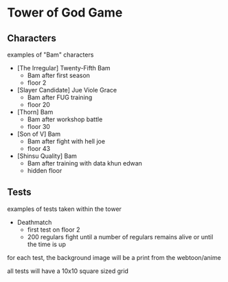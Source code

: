 # Tower of God Game

## Characters

examples of "Bam" characters

- [The Irregular] Twenty-Fifth Bam
  - Bam after first season
  - floor 2
- [Slayer Candidate] Jue Viole Grace
  - Bam after FUG training
  - floor 20
- [Thorn] Bam
  - Bam after workshop battle
  - floor 30
- [Son of V] Bam
  - Bam after fight with hell joe
  - floor 43
- [Shinsu Quality] Bam
  - Bam after training with data khun edwan
  - hidden floor

## Tests

examples of tests taken within the tower

- Deathmatch
  - first test on floor 2
  - 200 regulars fight until a number of regulars remains alive or until the time is up

for each test, the background image will be a print from the webtoon/anime

all tests will have a 10x10 square sized grid
